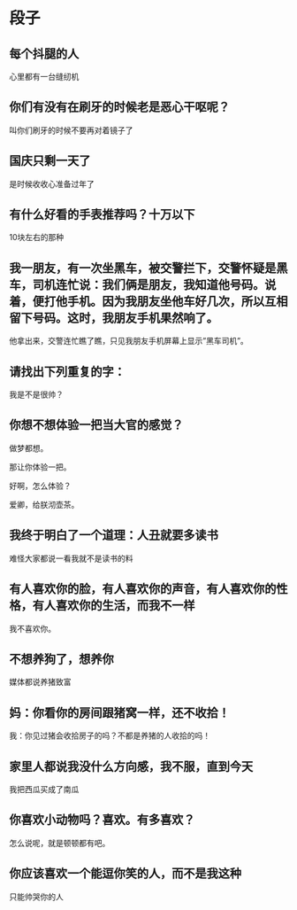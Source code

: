 # 段子

## 每个抖腿的人
心里都有一台缝纫机

## 你们有没有在刷牙的时候老是恶心干呕呢？
叫你们刷牙的时候不要再对着镜子了

## 国庆只剩一天了
是时候收收心准备过年了

## 有什么好看的手表推荐吗？十万以下
10块左右的那种

## 我一朋友，有一次坐黑车，被交警拦下，交警怀疑是黑车，司机连忙说：我们俩是朋友，我知道他号码。说着，便打他手机。因为我朋友坐他车好几次，所以互相留下号码。这时，我朋友手机果然响了。
他拿出来，交警连忙瞧了瞧，只见我朋友手机屏幕上显示”黑车司机”。 

## 请找出下列重复的字：
我是不是很帅？

## 你想不想体验一把当大官的感觉？
做梦都想。

那让你体验一把。　　

好啊，怎么体验？

爱卿，给朕沏壶茶。

## 我终于明白了一个道理：人丑就要多读书
难怪大家都说一看我就不是读书的料

## 有人喜欢你的脸，有人喜欢你的声音，有人喜欢你的性格，有人喜欢你的生活，而我不一样
我不喜欢你。

## 不想养狗了，想养你
媒体都说养猪致富

## 妈：你看你的房间跟猪窝一样，还不收拾！
我：你见过猪会收拾房子的吗？不都是养猪的人收拾的吗！

## 家里人都说我没什么方向感，我不服，直到今天
我把西瓜买成了南瓜

## 你喜欢小动物吗？喜欢。有多喜欢？
怎么说呢，就是顿顿都有吧。

## 你应该喜欢一个能逗你笑的人，而不是我这种
只能帅哭你的人